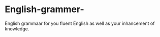 # English-grammer-
English grammaar  for you fluent English as well as your inhancement of knowledge.

